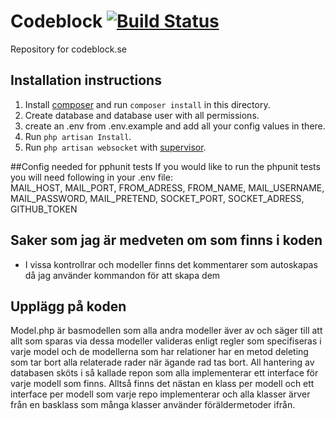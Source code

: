 Codeblock [![Build Status](https://snap-ci.com/davidsoderberg/codeblock/branch/master/build_image)](https://snap-ci.com/davidsoderberg/codeblock/branch/master)
=========
Repository for codeblock.se

## Installation instructions
1. Install [composer](https://getcomposer.org/) and run `composer install` in this directory.
2. Create database and database user with all permissions.
3. create an .env from .env.example and add all your config values in there.
4. Run `php artisan Install`.
5. Run `php artisan websocket` with [supervisor](http://supervisord.org/).

##Config needed for pphunit tests
If you would like to run the phpunit tests you will need following in your .env file:  
MAIL_HOST, MAIL_PORT, FROM_ADRESS, FROM_NAME, MAIL_USERNAME, MAIL_PASSWORD, MAIL_PRETEND, SOCKET_PORT, SOCKET_ADRESS, GITHUB_TOKEN

## Saker som jag är medveten om som finns i koden
* I vissa kontrollrar och modeller finns det kommentarer som autoskapas då jag använder kommandon för att skapa dem

## Upplägg på koden
Model.php är basmodellen som alla andra modeller äver av och säger till att allt som sparas via dessa modeller valideras enligt regler som specifiseras i varje model och de modellerna som har relationer har en metod deleting som tar bort alla relaterade rader när ägande rad tas bort.
All hantering av databasen sköts i så kallade repon som alla implementerar ett interface för varje modell som finns. Alltså finns det nästan en klass per modell och ett interface per modell som varje repo implementerar och alla klasser ärver från en basklass som många klasser använder föräldermetoder ifrån.
